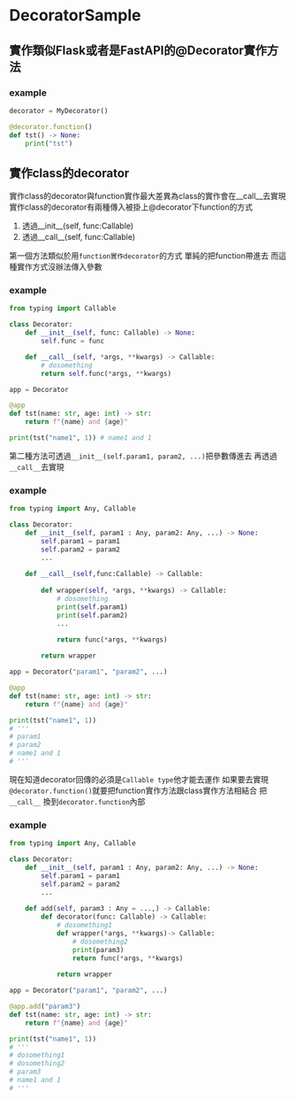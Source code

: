 # DecoratorSample

## 實作類似Flask或者是FastAPI的@Decorator實作方法
### example
```python =
decorator = MyDecorator()

@decorator.function()
def tst() -> None:
    print("tst")
```

## 實作class的decorator
實作class的decorator與function實作最大差異為class的實作會在__call__去實現
實作class的decorator有兩種傳入被掛上@decorator下function的方式
1. 透過__init__(self, func:Callable)
2. 透過__call__(self, func:Callable)

第一個方法類似於用`function實作decorator`的方式 單純的把function帶進去 而這種實作方式沒辦法傳入參數

### example
``` python =
from typing import Callable

class Decorator:
    def __init__(self, func: Callable) -> None:
        self.func = func

    def __call__(self, *args, **kwargs) -> Callable:
        # dosomething
        return self.func(*args, **kwargs)

app = Decorator

@app
def tst(name: str, age: int) -> str:
    return f"{name} and {age}"

print(tst("name1", 1)) # name1 and 1
```

第二種方法可透過`__init__(self.param1, param2, ...)`把參數傳進去 再透過`__call__`去實現

### example
```python =
from typing import Any, Callable

class Decorator:
    def __init__(self, param1 : Any, param2: Any, ...) -> None:
        self.param1 = param1
        self.param2 = param2
        ...
    
    def __call__(self,func:Callable) -> Callable:
        
        def wrapper(self, *args, **kwargs) -> Callable:
            # dosomething
            print(self.param1)
            print(self.param2)
            ...

            return func(*args, **kwargs)
        
        return wrapper

app = Decorator("param1", "param2", ...)

@app
def tst(name: str, age: int) -> str:
    return f"{name} and {age}"

print(tst("name1", 1)) 
# '''
# param1
# param2
# name1 and 1
# '''

```

現在知道decorator回傳的必須是`Callable type`他才能去運作
如果要去實現`@decorator.function()`就要把function實作方法跟class實作方法相結合
把`__call__` 換到`decorator.function`內部

### example
```python = 
from typing import Any, Callable

class Decorator:
    def __init__(self, param1 : Any, param2: Any, ...) -> None:
        self.param1 = param1
        self.param2 = param2
        ...
    
    def add(self, param3 : Any = ...,) -> Callable:
        def decorator(func: Callable) -> Callable:
            # dosomething1
            def wrapper(*args, **kwargs)-> Callable:
                # dosomething2
                print(param3)
                return func(*args, **kwargs)
            
            return wrapper

app = Decorator("param1", "param2", ...)

@app.add("param3")
def tst(name: str, age: int) -> str:
    return f"{name} and {age}"

print(tst("name1", 1)) 
# '''
# dosomething1
# dosomething2
# param3
# name1 and 1
# '''
```
